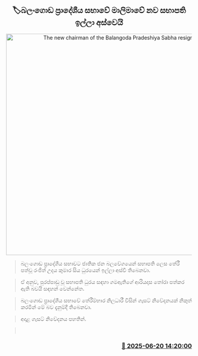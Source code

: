 <p align='center'><b><h2 align='center' title='The new chairman of the Balangoda Pradeshiya Sabha resigns'>🏷බලංගොඩ ප්‍රාදේශීය සභාවේ මාලිමාවේ නව සභාපති ඉල්ලා අස්වෙයි</h2></b></p>
<p align='center'><img src='https://helakuru.sgp1.cdn.digitaloceanspaces.com/esana/images/lib/npp-399388.jpg' width='600' alt='The new chairman of the Balangoda Pradeshiya Sabha resigns'></p>

> බලංගොඩ ප්‍රාදේශීය සභාවට ජාතික ජන බලවේගයෙන් සභාපති ලෙස තේරී පත්වූ රංජිත් උදය කුමාර සිය ධුරයෙන් ඉල්ලා අස්වී තිබෙනවා.

> ඒ අනුව, පුරප්පාඩු වූ සභාපති ධුරය සඳහා ගමඇතිගේ ආරියදාස තෝරා පත්කර ඇති බවයි සඳහන් වෙන්නේත.

> බලංගොඩ ප්‍රාදේශීය සභාවේ තේරීම්භාර නිලධාරී විසින් ගැසට් නිවේදනයක් නිකුත් කරමින් මේ බව දැනුම්දී ති‍‍බෙනවා.

> අදාළ ගැසට් නිවේදනය පහතින්.

>  



<h3 align='right'><a href='https://www.helakuru.lk/esana/p/111201/'>📅 2025-06-20 14:20:00</a></h3>
